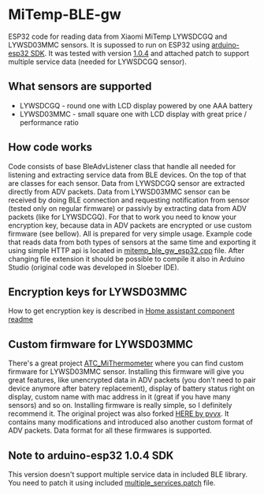 # MiTemp-BLE-gw

ESP32 code for reading data from Xiaomi MiTemp LYWSDCGQ and LYWSD03MMC sensors. It is supossed to run on ESP32 using [arduino-esp32 SDK](https://github.com/espressif/arduino-esp32). It was tested with version [1.0.4](https://github.com/espressif/arduino-esp32/releases/tag/1.0.4) and attached patch to support multiple service data (needed for LYWSDCGQ sensor).

## What sensors are supported
- LYWSDCGQ - round one with LCD display powered by one AAA battery
- LYWSD03MMC - small square one with LCD display with great price / performance ratio

## How code works
Code consists of base BleAdvListener class that handle all needed for listening and extracting service data from BLE devices. On the top of that are classes for each sensor. Data from LYWSDCGQ sensor are extracted directly from ADV packets. Data from LYWSD03MMC sensor can be received by doing BLE connection and requesting notification from sensor (tested only on regular firmware) or passivly by extracting data from ADV packets (like for LYWSDCGQ). For that to work you need to know your encryption key, because data in ADV packets are encrypted or use custom firmware (see bellow). All is prepared for very simple usage. Example code that reads data from both types of sensors at the same time and exporting it using simple HTTP api is located in [mitemp_ble_gw_esp32.cpp](/mitemp_ble_gw_esp32.cpp) file. After changing file extension it should be possible to compile it also in Arduino Studio (original code was developed in Sloeber IDE).

## Encryption keys for LYWSD03MMC
How to get encryption key is described in [Home assistant component readme](https://github.com/custom-components/sensor.mitemp_bt/blob/master/faq.md#my-sensors-ble-advertisements-are-encrypted-how-can-i-get-the-key)

## Custom firmware for LYWSD03MMC
There's a great project [ATC_MiThermometer](https://github.com/atc1441/ATC_MiThermometer) where you can find custom firmware for LYWSD03MMC sensor. Installing this firmware will give you great features, like unencrypted data in ADV packets (you don't need to pair device anymore after batery replacement), display of battery status right on display, custom name with mac address in it (great if you have many sensors) and so on. Installing firmware is really simple, so I definitely recommend it.
The original project was also forked [HERE by pvvx](https://github.com/pvvx/ATC_MiThermometer). It contains many modifications and introduced also another custom format of ADV packets. Data format for all these firmwares is supported.

## Note to arduino-esp32 1.0.4 SDK
This version doesn't support multiple service data in included BLE library. You need to patch it using included [multiple_services.patch](/multiple_services.patch) file.

